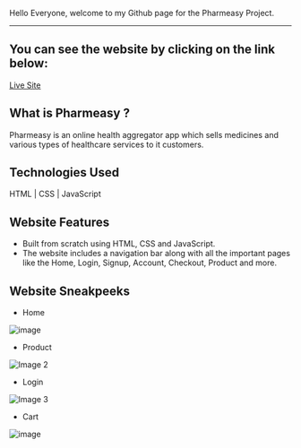 Hello Everyone, welcome to my Github page for the Pharmeasy Project.

***

You can see the website by clicking on the link below:
------------------------------------------------------

[Live Site](https://pharmeasyproject.netlify.app/)

What is Pharmeasy ?
-------------------

Pharmeasy is an online health aggregator app which sells medicines and various types of healthcare services to it customers. 

Technologies Used
------------------

HTML | CSS | JavaScript

Website Features
--------------------

* Built from scratch using HTML, CSS and JavaScript. 
* The website includes a navigation bar along with all the important pages like the Home, Login, Signup, Account, Checkout, Product and more.

Website Sneakpeeks
------------------

* Home

![image](https://drive.google.com/uc?export=view&id=1xLQ2SciOce5aogXj_noYmaHr6R9gGmIw)

* Product

![Image 2](https://drive.google.com/uc?export=view&id=1jmtXDhFhH6ZMphSUrgb7IcVxqZO_1XoR)

* Login

![Image 3](https://drive.google.com/uc?export=view&id=1Q9ktNMCZlZ5vMpiGoHVMBOSoO9MxY3iH)

* Cart

![image](https://drive.google.com/uc?export=view&id=13_FzbJ9l8SmORKJMzP4h3GXkau7d63Ps)





